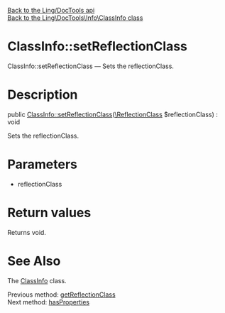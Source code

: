 [Back to the Ling/DocTools api](https://github.com/lingtalfi/DocTools/blob/master/doc/api/Ling/DocTools.md)<br>
[Back to the Ling\DocTools\Info\ClassInfo class](https://github.com/lingtalfi/DocTools/blob/master/doc/api/Ling/DocTools/Info/ClassInfo.md)


ClassInfo::setReflectionClass
================



ClassInfo::setReflectionClass — Sets the reflectionClass.




Description
================


public [ClassInfo::setReflectionClass](https://github.com/lingtalfi/DocTools/blob/master/doc/api/Ling/DocTools/Info/ClassInfo/setReflectionClass.md)([\ReflectionClass](http://php.net/manual/en/class.reflectionclass.php) $reflectionClass) : void




Sets the reflectionClass.




Parameters
================


- reflectionClass

    


Return values
================

Returns void.








See Also
================

The [ClassInfo](https://github.com/lingtalfi/DocTools/blob/master/doc/api/Ling/DocTools/Info/ClassInfo.md) class.

Previous method: [getReflectionClass](https://github.com/lingtalfi/DocTools/blob/master/doc/api/Ling/DocTools/Info/ClassInfo/getReflectionClass.md)<br>Next method: [hasProperties](https://github.com/lingtalfi/DocTools/blob/master/doc/api/Ling/DocTools/Info/ClassInfo/hasProperties.md)<br>


